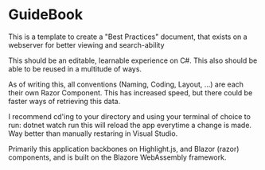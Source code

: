 # GuideBook
This is a template to create a "Best Practices" document, that exists on a webserver for better viewing and search-ability


This should be an editable, learnable experience on C#. This also should be able to be reused in a multitude of ways.

As of writing this, all conventions (Naming, Coding, Layout, ...) are each their own Razor Component. 
This has increased speed, but there could be faster ways of retrieving this data.

I recommend cd'ing to your directory and using your terminal of choice to run:
    dotnet watch run 
this will reload the app everytime a change is made. Way better than manually restaring in Visual Studio.


Primarily this application backbones on Highlight.js, and Blazor (razor) components, and is built on the Blazore WebAssembly framework.

